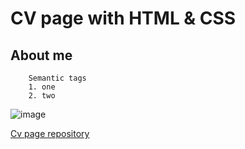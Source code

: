 # CV page with HTML & CSS

## About me

```
    Semantic tags
    1. one
    2. two
```

![image](https://www.piclumen.com/wp-content/uploads/2024/10/piclumen-upscale-after.webp)

[Cv page repository](https://dusha2.github.io/cv_page_frontend/)